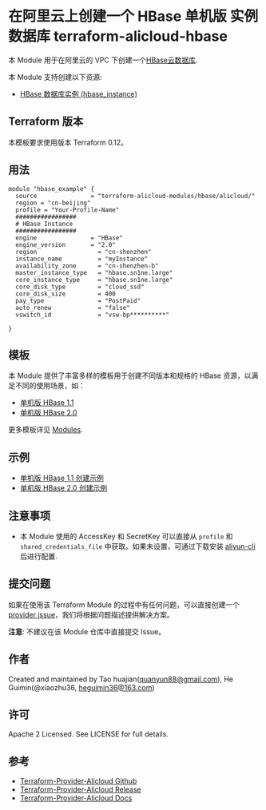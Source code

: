 在阿里云上创建一个 HBase 单机版 实例数据库
terraform-alicloud-hbase
=====================================================================


本 Module 用于在阿里云的 VPC 下创建一个[HBase云数据库](https://help.aliyun.com/product/49055.html).

本 Module 支持创建以下资源:

* [HBase 数据库实例 (hbase_instance)](https://registry.terraform.io/providers/aliyun/alicloud/latest/docs/data-sources/hbase_instances)

## Terraform 版本

本模板要求使用版本 Terraform 0.12。

## 用法

```hcl
module "hbase_example" {
  source               = "terraform-alicloud-modules/hbase/alicloud/"
  region = "cn-beijing"
  profile = "Your-Profile-Name"
  #################
  # HBase Instance
  #################
  engine               = "HBase"
  engine_version       = "2.0"
  region                 = "cn-shenzhen"
  instance_name          = "myInstance"
  availability_zone      = "cn-shenzhen-b"
  master_instance_type   = "hbase.sn1ne.large"
  core_instance_type     = "hbase.sn1ne.large"
  core_disk_type         = "cloud_ssd"
  core_disk_size         = 400
  pay_type               = "PostPaid"
  auto_renew             = "false"
  vswitch_id             = "vsw-bp**********"

}
```

## 模板

本 Module 提供了丰富多样的模板用于创建不同版本和规格的 HBase 资源，以满足不同的使用场景，如：

* [单机版 HBase 1.1](https://github.com/terraform-alicloud-modules/terraform-alicloud-hbase/tree/master/modules/hbase-1.1)
* [单机版 HBase 2.0](https://github.com/terraform-alicloud-modules/terraform-alicloud-hbase/tree/master/modules/hbase-2.0)


更多模板详见 [Modules](https://github.com/terraform-alicloud-modules/terraform-alicloud-hbase/tree/master/modules).

## 示例

* [单机版 HBase 1.1 创建示例](https://github.com/terraform-alicloud-modules/terraform-alicloud-hbase/tree/master/examples/hbase-1.1)
* [单机版 HBase 2.0 创建示例](https://github.com/terraform-alicloud-modules/terraform-alicloud-hbase/tree/master/examples/hbase-2.0)

## 注意事项

* 本 Module 使用的 AccessKey 和 SecretKey 可以直接从 `profile` 和 `shared_credentials_file` 中获取。如果未设置，可通过下载安装 [aliyun-cli](https://github.com/aliyun/aliyun-cli#installation) 后进行配置.

## 提交问题
如果在使用该 Terraform Module 的过程中有任何问题，可以直接创建一个 [provider issue](https://github.com/aliyun/terraform-provider-alicloud/issues)，我们将根据问题描述提供解决方案。

**注意**: 不建议在该 Module 仓库中直接提交 Issue。

作者
-------
Created and maintained by Tao huajian(quanyun88@gmail.com), He Guimin(@xiaozhu36, heguimin36@163.com)

许可
----
Apache 2 Licensed. See LICENSE for full details.

参考
---------
* [Terraform-Provider-Alicloud Github](https://github.com/terraform-providers/terraform-provider-alicloud)
* [Terraform-Provider-Alicloud Release](https://releases.hashicorp.com/terraform-provider-alicloud/)
* [Terraform-Provider-Alicloud Docs](https://www.terraform.io/docs/providers/alicloud/index.html)


